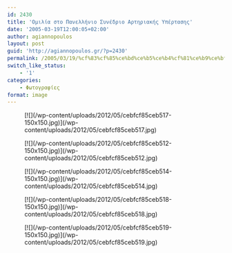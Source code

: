 ```yaml
---
id: 2430
title: 'Ομιλία στο Πανελλήνιο Συνέδριο Αρτηριακής Υπέρτασης'
date: '2005-03-19T12:00:05+02:00'
author: agiannopoulos
layout: post
guid: 'http://agiannopoulos.gr/?p=2430'
permalink: /2005/03/19/%cf%83%cf%85%ce%bd%ce%b5%ce%b4%cf%81%ce%b9%ce%bf-%ce%b1%cf%81%cf%84%ce%b7%cf%81%ce%b9%ce%b1%ce%ba%ce%b7%cf%82-%cf%80%ce%b9%ce%b5%cf%83%ce%b7%cf%82-%cf%86%cf%89%cf%84%ce%bf%ce%b3%cf%81%ce%b1%cf%86/
switch_like_status:
    - '1'
categories:
    - Φωτογραφίες
format: image
---
```


<div class="gallery galleryid-2430 gallery-columns-3 gallery-size-thumbnail" id="gallery-1"><figure class="gallery-item"><div class="gallery-icon landscape"> [![](/wp-content/uploads/2012/05/cebfcf85ceb517-150x150.jpg)](/wp-content/uploads/2012/05/cebfcf85ceb517.jpg) </div></figure><figure class="gallery-item"><div class="gallery-icon portrait"> [![](/wp-content/uploads/2012/05/cebfcf85ceb512-150x150.jpg)](/wp-content/uploads/2012/05/cebfcf85ceb512.jpg) </div></figure><figure class="gallery-item"><div class="gallery-icon portrait"> [![](/wp-content/uploads/2012/05/cebfcf85ceb514-150x150.jpg)](/wp-content/uploads/2012/05/cebfcf85ceb514.jpg) </div></figure><figure class="gallery-item"><div class="gallery-icon portrait"> [![](/wp-content/uploads/2012/05/cebfcf85ceb518-150x150.jpg)](/wp-content/uploads/2012/05/cebfcf85ceb518.jpg) </div></figure><figure class="gallery-item"><div class="gallery-icon landscape"> [![](/wp-content/uploads/2012/05/cebfcf85ceb519-150x150.jpg)](/wp-content/uploads/2012/05/cebfcf85ceb519.jpg) </div></figure> </div>